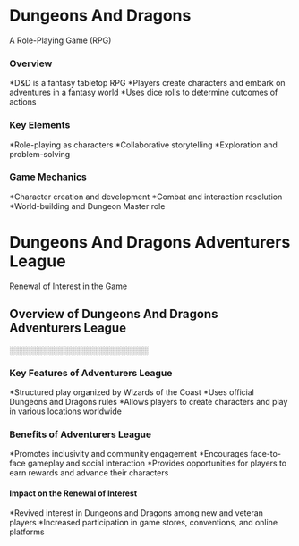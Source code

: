 
# Dungeons And Dragons
A Role-Playing Game (RPG)

### Overview
*D&D is a fantasy tabletop RPG
*Players create characters and embark on adventures in a fantasy world
*Uses dice rolls to determine outcomes of actions

### Key Elements
*Role-playing as characters
*Collaborative storytelling
*Exploration and problem-solving

### Game Mechanics
*Character creation and development
*Combat and interaction resolution
*World-building and Dungeon Master role

# Dungeons And Dragons Adventurers League
Renewal of Interest in the Game

## Overview of Dungeons And Dragons Adventurers League
░░░░░░░░░░░░░░░░░░░░░░░░░

### Key Features of Adventurers League
*Structured play organized by Wizards of the Coast
*Uses official Dungeons and Dragons rules
*Allows players to create characters and play in various locations worldwide

### Benefits of Adventurers League
*Promotes inclusivity and community engagement
*Encourages face-to-face gameplay and social interaction
*Provides opportunities for players to earn rewards and advance their characters

#### Impact on the Renewal of Interest
*Revived interest in Dungeons and Dragons among new and veteran players
*Increased participation in game stores, conventions, and online platforms

